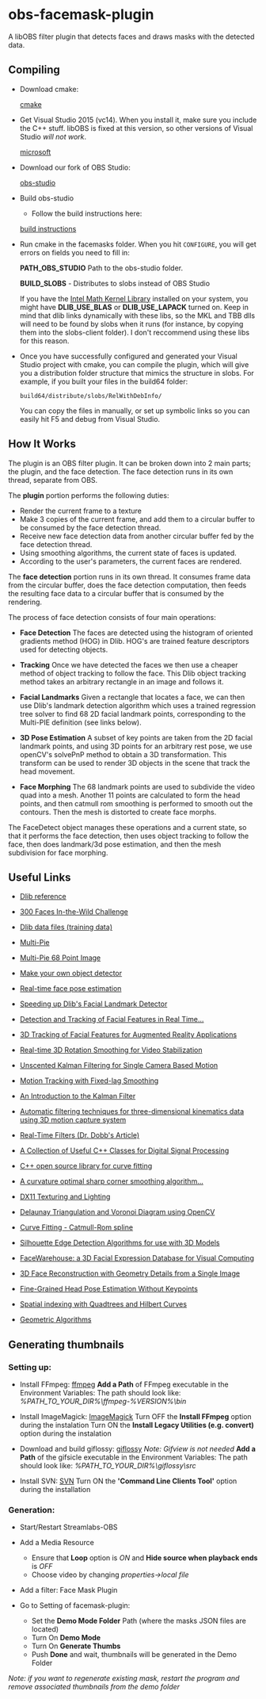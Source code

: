 # obs-facemask-plugin

A libOBS filter plugin that detects faces and draws masks with the detected data.

## Compiling

* Download cmake:

  [cmake](https://cmake.org/download/)

* Get Visual Studio 2015 (vc14). When you install it, make sure you include the C++ stuff. libOBS is fixed at this version, so other versions of Visual Studio *will not work*.

  [microsoft](https://www.visualstudio.com/vs/older-downloads/)

* Download our fork of OBS Studio:

  [obs-studio](https://github.com/stream-labs/obs-studio)
  
* Build obs-studio
	* Follow the build instructions here:
    
    [build instructions](https://github.com/obsproject/obs-studio/wiki/Install-Instructions#windows-build-directions)
    

* Run cmake in the facemasks folder. When you hit `CONFIGURE`, you will get errors on fields you need to fill in:


    **PATH_OBS_STUDIO** Path to the obs-studio folder.

    **BUILD_SLOBS** - Distributes to slobs instead of OBS Studio

    If you have the [Intel Math Kernel Library](https://software.intel.com/en-us/mkl) installed on your system, you might have **DLIB_USE_BLAS** or **DLIB_USE_LAPACK** turned on. Keep in mind that dlib links dynamically with these libs, so the MKL and TBB dlls will need to be found by slobs when it runs (for instance, by copying them into the slobs-client folder). I don't reccommend using these libs for this reason.

* Once you have successfully configured and generated your Visual Studio project with cmake, you can compile the plugin, which will give you a distribution folder structure that mimics the structure in slobs. For example, if you built your files in the build64 folder:

	`build64/distribute/slobs/RelWithDebInfo/`
    
	You can copy the files in manually, or set up symbolic links so you can easily hit F5 and debug from Visual Studio.

## How It Works

The plugin is an OBS filter plugin. It can be broken down into 2 main parts; the plugin, and the face detection. The face detection runs in its own thread, separate from OBS.

The **plugin** portion performs the following duties:

 * Render the current frame to a texture
 * Make 3 copies of the current frame, and add them to a circular buffer to be consumed by the face detection thread.
 * Receive new face detection data from another circular buffer fed by the face detection thread. 
 * Using smoothing algorithms, the current state of faces is updated.
 * According to the user's parameters, the current faces are rendered.

The **face detection** portion runs in its own thread. It consumes frame data from the circular buffer, does the face detection computation, then feeds the resulting face data to a circular buffer that is consumed by the rendering.

The process of face detection consists of four main operations:

 * **Face Detection** The faces are detected using the histogram of oriented gradients method (HOG) in Dlib. HOG's are trained feature descriptors used for detecting objects.

 * **Tracking** Once we have detected the faces we then use a cheaper method of object tracking to follow the face. This Dlib object tracking method takes an arbitrary rectangle in an image and follows it.

 * **Facial Landmarks** Given a rectangle that locates a face, we can then use Dlib's landmark detection algorithm which uses a trained regression tree solver to find 68 2D facial landmark points, corresponding to the Multi-PIE definition (see links below).

 * **3D Pose Estimation** A subset of key points are taken from the 2D facial landmark points, and using 3D points for an arbitrary rest pose, we use openCV's solvePnP method to obtain a 3D transformation. This transform can be used to render 3D objects in the scene that track the head movement.
 
 * **Face Morphing** The 68 landmark points are used to subdivide the video quad into a mesh. Another 11 points are calculated to form the head points, and then catmull rom smoothing is performed to smooth out the contours. Then the mesh is distorted to create face morphs.

The FaceDetect object manages these operations and a current state, so that it performs the face detection, then uses object tracking to follow the face, then does landmark/3d pose estimation, and then the mesh subdivision for face morphing.


## Useful Links

 * [Dlib reference](http://dlib.net/)

 * [300 Faces In-the-Wild Challenge](https://ibug.doc.ic.ac.uk/resources/300-W/)

 * [Dlib data files (training data)](http://dlib.net/files/data)

 * [Multi-Pie](https://www.ncbi.nlm.nih.gov/pmc/articles/PMC2873597/)

 * [Multi-Pie 68 Point Image](https://ibug.doc.ic.ac.uk/media/uploads/images/annotpics/figure_68_markup.jpg)

 * [Make your own object detector](http://blog.dlib.net/2014/02/dlib-186-released-make-your-own-object.html)

 * [Real-time face pose estimation](http://blog.dlib.net/2014/08/real-time-face-pose-estimation.html)

 * [Speeding up Dlib's Facial Landmark Detector](http://www.learnopencv.com/speeding-up-dlib-facial-landmark-detector/)

 * [Detection and Tracking of Facial Features in Real Time...](http://ivizlab.sfu.ca/arya/Papers/IEEE/Proceedings/F%20G%20-%2000/Detecting%20and%20Tracking%20of%20Facial%20Features.pdf)

 * [3D Tracking of Facial Features for Augmented Reality Applications](https://repository.tudelft.nl/islandora/object/uuid:4a107a5a-a5a1-4d06-af4f-5c8da20c709b/datastream/OBJ)

 * [Real-time 3D Rotation Smoothing for Video Stabilization](https://pdfs.semanticscholar.org/8230/9be72bd51cd6912cadf62390e50c77f3b58b.pdf)

 * [Unscented Kalman Filtering for Single Camera Based Motion](http://www.mdpi.com/1424-8220/11/8/7437/pdf)

 * [Motion Tracking with Fixed-lag Smoothing](http://www.ee.ucr.edu/~mourikis/papers/DongSi2011-ICRA.pdf)

 * [An Introduction to the Kalman Filter](http://www.cs.unc.edu/~tracker/media/pdf/SIGGRAPH2001_CoursePack_08.pdf)

 * [Automatic filtering techniques for three-dimensional 
     kinematics data using 3D motion capture system](https://cours.etsmtl.ca/gts504/documents/notes/Aissaoui_IEEE_ISIE2006.pdf)

 * [Real-Time Filters (Dr. Dobb's Article)](http://www.drdobbs.com/real-time-filters/184401931)

 * [A Collection of Useful C++ Classes for Digital Signal Processing](https://github.com/vinniefalco/DSPFilters)

 * [C++ open source library for curve fitting](https://softwarerecs.stackexchange.com/questions/35554/c-open-source-library-for-curve-fitting)

* [A curvature optimal sharp corner
  smoothing algorithm...](http://research.engr.oregonstate.edu/mpcl/resources/Paper_PersonalCopy.pdf)

* [DX11 Texturing and Lighting](https://www.3dgep.com/texturing-lighting-directx-11/)

* [Delaunay Triangulation and Voronoi Diagram using OpenCV](https://www.learnopencv.com/delaunay-triangulation-and-voronoi-diagram-using-opencv-c-python/)

* [Curve Fitting - Catmull-Rom spline](https://gist.github.com/pr0digy/1383576)

* [Silhouette Edge Detection Algorithms for use with 3D Models](http://negativesum.net/Members/hoss/resume/SEDAlgorithms.pdf)

* [FaceWarehouse: a 3D Facial Expression Database for Visual Computing](http://gaps-zju.org/facewarehouse/)

* [3D Face Reconstruction with Geometry Details from a Single Image](https://arxiv.org/pdf/1702.05619.pdf)

* [Fine-Grained Head Pose Estimation Without Keypoints](https://arxiv.org/pdf/1710.00925.pdf)

* [Spatial indexing with Quadtrees and Hilbert Curves](http://blog.notdot.net/2009/11/Damn-Cool-Algorithms-Spatial-indexing-with-Quadtrees-and-Hilbert-Curves)

* [Geometric Algorithms](https://www.cs.princeton.edu/~rs/AlgsDS07/16Geometric.pdf)


## Generating thumbnails

### Setting up:
* Install FFmpeg:
  [ffmpeg](https://www.ffmpeg.org/)
  **Add a Path** of FFmpeg executable in the Environment Variables:
  The path should look like: *%PATH_TO_YOUR_DIR%\ffmpeg-%VERSION%\bin*

* Install ImageMagick:
  [ImageMagick](https://www.imagemagick.org/script/download.php#windows)
Turn OFF the **Install FFmpeg** option during the instalation
Turn ON the **Install Legacy Utilities (e.g. convert)** option during the instalation

* Download and build giflossy:
  [giflossy](https://github.com/kornelski/giflossy)
 *Note: Gifview is not needed*
**Add a Path** of the gifsicle executable in the Environment Variables:
The path should look like: *%PATH_TO_YOUR_DIR%\giflossy\src*

* Install SVN:
  [SVN](https://tortoisesvn.net/downloads.html)
Turn ON the **'Command Line Clients Tool'** option during the installation

### Generation:
* Start/Restart Streamlabs-OBS
* Add a Media Resource
    * Ensure that **Loop** option is *ON* and **Hide source when playback ends** is *OFF*
    * Choose video by changing *properties->local file*

* Add a filter: Face Mask Plugin
* Go to Setting of facemask-plugin:
    * Set the **Demo Mode Folder** Path (where the masks JSON files are located)
    * Turn On **Demo Mode**
    * Turn On **Generate Thumbs**
    * Push **Done** and wait, thumbnails will be generated in the Demo Folder

*Note: if you want to regenerate existing mask, restart the program and remove associated thumbnails from the demo folder*